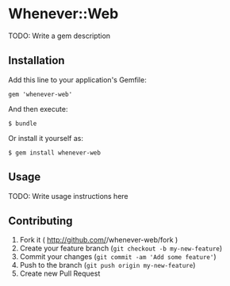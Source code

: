 # Whenever::Web

TODO: Write a gem description

## Installation

Add this line to your application's Gemfile:

    gem 'whenever-web'

And then execute:

    $ bundle

Or install it yourself as:

    $ gem install whenever-web

## Usage

TODO: Write usage instructions here

## Contributing

1. Fork it ( http://github.com/<my-github-username>/whenever-web/fork )
2. Create your feature branch (`git checkout -b my-new-feature`)
3. Commit your changes (`git commit -am 'Add some feature'`)
4. Push to the branch (`git push origin my-new-feature`)
5. Create new Pull Request
